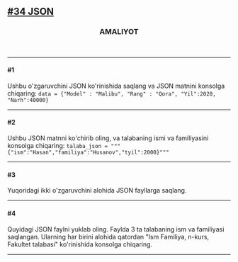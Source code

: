 [<h2>#34 JSON</h2>](https://python.sariq.dev/files-exceptions/34-json)

**<h3 align = center>AMALIYOT</h3>**
<br>
<hr>

**<h4>#1</h4>** Ushbu o'zgaruvchini JSON ko'rinishida saqlang va JSON matnini konsolga chiqaring: 
```data = {"Model" : "Malibu", "Rang" : "Qora", "Yil":2020, "Narh":40000}```
<hr>

**<h4>#2</h4>** Ushbu JSON matnni ko'chirib oling, va talabaning ismi va familiyasini  konsolga chiqaring: 
```talaba_json = """{"ism":"Hasan","familiya":"Husanov","tyil":2000}"""```  
<hr>

**<h4>#3</h4>** Yuqoridagi ikki o'zgaruvchini alohida JSON fayllarga saqlang.
<hr>

**<h4>#4</h4>** Quyidagi JSON faylni yuklab oling. Faylda 3 ta talabaning ism va familiyasi saqlangan. Ularning har birini alohida qatordan "Ism Familiya, n-kurs, Fakultet talabasi" ko'rinishida konsolga chiqaring. 
<hr>
